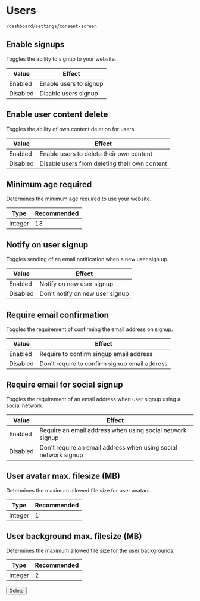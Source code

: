 # Users

`/dashboard/settings/consent-screen`

## Enable signups

Toggles the ability to signup to your website.

| Value    | Effect                 |
| -------- | ---------------------- |
| Enabled  | Enable users to signup |
| Disabled | Disable users signup   |

## Enable user content delete

Toggles the ability of own content deletion for users.

| Value    | Effect                                        |
| -------- | --------------------------------------------- |
| Enabled  | Enable users to delete their own content      |
| Disabled | Disable users from deleting their own content |

## Minimum age required

Determines the minimum age required to use your website.

| Type    | Recommended |
| ------- | ----------- |
| Integer | 13          |

## Notify on user signup

Toggles sending of an email notification when a new user sign up.

| Value    | Effect                          |
| -------- | ------------------------------- |
| Enabled  | Notify on new user signup       |
| Disabled | Don't notify on new user signup |

## Require email confirmation

Toggles the requirement of confirming the email address on signup.

| Value    | Effect                                        |
| -------- | --------------------------------------------- |
| Enabled  | Require to confirm singup email address       |
| Disabled | Don't require to confirm signup email address |

## Require email for social signup

Toggles the requirement of an email address when user signup using a social network.

| Value    | Effect                                                          |
| -------- | --------------------------------------------------------------- |
| Enabled  | Require an email address when using social network signup       |
| Disabled | Don't require an email address when using social network signup |

## User avatar max. filesize (MB)

Determines the maximum allowed file size for user avatars.

| Type    | Recommended |
| ------- | ----------- |
| Integer | 1           |

## User background max. filesize (MB)

Determines the maximum allowed file size for the user backgrounds.

| Type    | Recommended |
| ------- | ----------- |
| Integer | 2           |

<button class="delete-photo" data-photo-id="<?php echo $photo_id; ?>">Delete</button>
